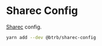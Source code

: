 # Sharec Config

[Sharec] config.

```sh
yarn add --dev @btrb/sharec-config
```

[Sharec]: https://lamartire.github.io/sharec/
